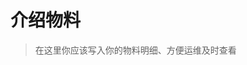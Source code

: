 # 介绍物料

> 在这里你应该写入你的物料明细、方便运维及时查看

<script setup lang="ts">
import ReleaseDisplay from '/components/ReleaseDisplay.vue'
</script>

<ReleaseDisplay :useKey="true"></ReleaseDisplay>